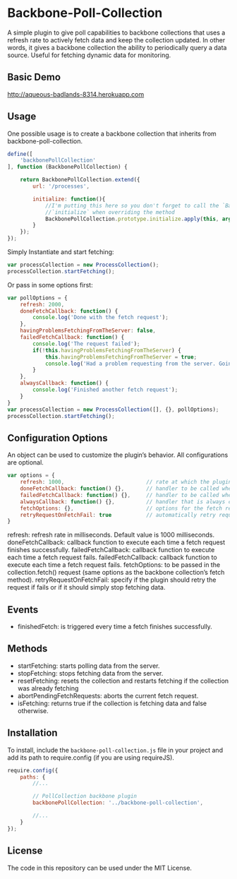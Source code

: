 Backbone-Poll-Collection
==============

A simple plugin to give poll capabilities to backbone collections that uses a refresh rate to actively fetch data and keep the collection updated. In other words, it gives a backbone collection the ability to periodically query a data source.
Useful for fetching dynamic data for monitoring.

## Basic Demo

http://aqueous-badlands-8314.herokuapp.com

## Usage

One possible usage is to create a backbone collection that inherits from backbone-poll-collection.

```javascript
define([
    'backbonePollCollection'
], function (BackbonePollCollection) {

    return BackbonePollCollection.extend({
        url: '/processes',

        initialize: function(){
            //I'm putting this here so you don't forget to call the `BackbonePollCollection`
            //`initialize` when overriding the method
            BackbonePollCollection.prototype.initialize.apply(this, arguments);
        }
    });
});
```

Simply Instantiate and start fetching:

```javascript
var processCollection = new ProcessCollection();
processCollection.startFetching();
```

Or pass in some options first:

```javascript
var pollOptions = {
    refresh: 2000,
    doneFetchCallback: function() {
        console.log('Done with the fetch request');
    },
    havingProblemsFetchingFromTheServer: false,
    failedFetchCallback: function() {
        console.log('The request failed');
        if(!this.havingProblemsFetchingFromTheServer) {
            this.havingProblemsFetchingFromTheServer = true;
            console.log('Had a problem requesting from the server. Going to keep trying.')
        }
    },
    alwaysCallback: function() {
        console.log('Finished another fetch request');
    }
}
var processCollection = new ProcessCollection([], {}, pollOptions);
processCollection.startFetching();
```

## Configuration Options

An object can be used to customize the plugin’s behavior. All configurations are optional.

```javascript
var options = {
    refresh: 1000,                          // rate at which the plugin fetches data
    doneFetchCallback: function() {},       // handler to be called when the Deferred object is resolved
    failedFetchCallback: function() {},     // handler to be called when the Deferred object is rejected
    alwaysCallback: function() {},          // handler that is always called when the fetch request finishes
    fetchOptions: {},                       // options for the fetch request
    retryRequestOnFetchFail: true           // automatically retry request on fetch failure
}
```

refresh: refresh rate in milliseconds. Default value is 1000 milliseconds.
doneFetchCallback: callback function to execute each time a fetch request finishes successfully.
failedFetchCallback: callback function to execute each time a fetch request fails.
failedFetchCallback: callback function to execute each time a fetch request fails.
fetchOptions: to be passed in the collection.fetch() request (same options as the backbone collection’s fetch method).
retryRequestOnFetchFail: specify if the plugin should retry the request if fails or if it should simply stop fetching data.

## Events

* finishedFetch: is triggered every time a fetch finishes successfully.

## Methods

* startFetching: starts polling data from the server.
* stopFetching: stops fetching data from the server.
* resetFetching: resets the collection and restarts fetching if the collection was already fetching
* abortPendingFetchRequests: aborts the current fetch request.
* isFetching: returns true if the collection is fetching data and false otherwise.

## Installation

To install, include the `backbone-poll-collection.js` file in your project and add its path to require.config (if you are using requireJS).

```javascript
require.config({
    paths: {
        //...

        // PollCollection backbone plugin
        backbonePollCollection: '../backbone-poll-collection',

        //...
    }
});
```

## License

The code in this repository can be used under the MIT License.